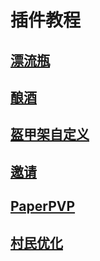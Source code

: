 
# 插件教程

## [漂流瓶](./drift-bottle)

## [酿酒](./brewing)

## [盔甲架自定义](./armor-stand)

## [邀请](./invitation)

## [PaperPVP](./paper-pvp)

## [村民优化](./vo)
